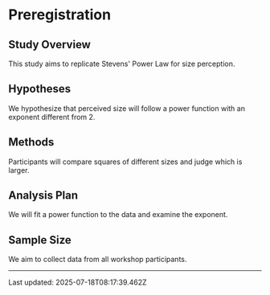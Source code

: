 # Preregistration

## Study Overview
This study aims to replicate Stevens' Power Law for size perception.

## Hypotheses
We hypothesize that perceived size will follow a power function with an exponent different from 2.

## Methods
Participants will compare squares of different sizes and judge which is larger.

## Analysis Plan
We will fit a power function to the data and examine the exponent.

## Sample Size
We aim to collect data from all workshop participants.

---
Last updated: 2025-07-18T08:17:39.462Z